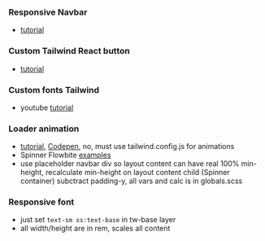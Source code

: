 ### Responsive Navbar

- [tutorial](https://www.notimedad.dev/responsive-navbar-tailwind-react/#Products)

### Custom Tailwind React button

- [tutorial](https://www.luckymedia.dev/blog/creating-a-reusable-button-component-with-react-and-tailwind)

### Custom fonts Tailwind

- youtube [tutorial](https://www.youtube.com/watch?v=sOnBG2wUm1s)

### Loader animation

- [tutorial](https://blog.hubspot.com/website/css-loading-animation), [Codepen](https://codepen.io/Bilal1909/pen/pobgJae), no, must use tailwind.config.js for animations
- Spinner Flowbite [examples](https://flowbite.com/docs/components/spinner/)
- use placeholder navbar div so layout content can have real 100% min-height, recalculate min-height on layout content child (Spinner container) subctract padding-y, all vars and calc is in globals.scss

### Responsive font

- just set `text-sm xs:text-base` in tw-base layer
- all width/height are in rem, scales all content
